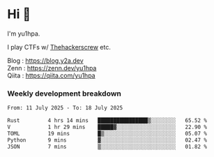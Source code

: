 # Hi 👋

I'm yu1hpa.

I play CTFs w/ [Thehackerscrew](https://www.thehackerscrew.team/) etc.

Blog : https://blog.y2a.dev  
Zenn : https://zenn.dev/yu1hpa  
Qiita : https://qiita.com/yu1hpa  

### Weekly development breakdown

<!--START_SECTION:waka-->

```txt
From: 11 July 2025 - To: 18 July 2025

Rust         4 hrs 14 mins   ████████████████▒░░░░░░░░   65.52 %
V            1 hr 29 mins    █████▓░░░░░░░░░░░░░░░░░░░   22.90 %
TOML         19 mins         █▒░░░░░░░░░░░░░░░░░░░░░░░   05.07 %
Python       9 mins          ▓░░░░░░░░░░░░░░░░░░░░░░░░   02.47 %
JSON         7 mins          ▒░░░░░░░░░░░░░░░░░░░░░░░░   01.82 %
```

<!--END_SECTION:waka-->

